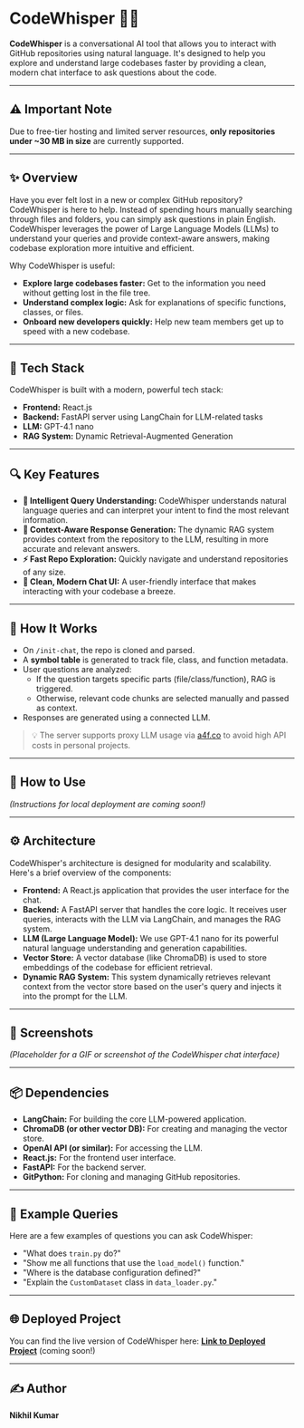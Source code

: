 # CodeWhisper 🧠💬

**CodeWhisper** is a conversational AI tool that allows you to interact with GitHub repositories using natural language. It's designed to help you explore and understand large codebases faster by providing a clean, modern chat interface to ask questions about the code.

---
## ⚠️ Important Note

Due to free-tier hosting and limited server resources, **only repositories under ~30 MB in size** are currently supported.  

---

## ✨ Overview

Have you ever felt lost in a new or complex GitHub repository? CodeWhisper is here to help. Instead of spending hours manually searching through files and folders, you can simply ask questions in plain English. CodeWhisper leverages the power of Large Language Models (LLMs) to understand your queries and provide context-aware answers, making codebase exploration more intuitive and efficient.

Why CodeWhisper is useful:
- **Explore large codebases faster:** Get to the information you need without getting lost in the file tree.
- **Understand complex logic:** Ask for explanations of specific functions, classes, or files.
- **Onboard new developers quickly:** Help new team members get up to speed with a new codebase.

---

## 🧰 Tech Stack

CodeWhisper is built with a modern, powerful tech stack:

-   **Frontend:** React.js
-   **Backend:** FastAPI server using LangChain for LLM-related tasks
-   **LLM:** GPT-4.1 nano
-   **RAG System:** Dynamic Retrieval-Augmented Generation

---

## 🔍 Key Features

-   **🧠 Intelligent Query Understanding:** CodeWhisper understands natural language queries and can interpret your intent to find the most relevant information.
-   **📂 Context-Aware Response Generation:** The dynamic RAG system provides context from the repository to the LLM, resulting in more accurate and relevant answers.
-   **⚡ Fast Repo Exploration:** Quickly navigate and understand repositories of any size.
-   **💬 Clean, Modern Chat UI:** A user-friendly interface that makes interacting with your codebase a breeze.

---

## 🧠 How It Works

- On `/init-chat`, the repo is cloned and parsed.
- A **symbol table** is generated to track file, class, and function metadata.
- User questions are analyzed:
  - If the question targets specific parts (file/class/function), RAG is triggered.
  - Otherwise, relevant code chunks are selected manually and passed as context.
- Responses are generated using a connected LLM.

> 💡 The server supports proxy LLM usage via [a4f.co](https://www.a4f.co/) to avoid high API costs in personal projects.

---

## 🚀 How to Use

*(Instructions for local deployment are coming soon!)*

---

## ⚙️ Architecture

CodeWhisper's architecture is designed for modularity and scalability. Here's a brief overview of the components:

-   **Frontend:** A React.js application that provides the user interface for the chat.
-   **Backend:** A FastAPI server that handles the core logic. It receives user queries, interacts with the LLM via LangChain, and manages the RAG system.
-   **LLM (Large Language Model):** We use GPT-4.1 nano for its powerful natural language understanding and generation capabilities.
-   **Vector Store:** A vector database (like ChromaDB) is used to store embeddings of the codebase for efficient retrieval.
-   **Dynamic RAG System:** This system dynamically retrieves relevant context from the vector store based on the user's query and injects it into the prompt for the LLM.

---

## 📸 Screenshots

*(Placeholder for a GIF or screenshot of the CodeWhisper chat interface)*

---

## 📦 Dependencies

-   **LangChain:** For building the core LLM-powered application.
-   **ChromaDB (or other vector DB):** For creating and managing the vector store.
-   **OpenAI API (or similar):** For accessing the LLM.
-   **React.js:** For the frontend user interface.
-   **FastAPI:** For the backend server.
-   **GitPython:** For cloning and managing GitHub repositories.

---

## 🤖 Example Queries

Here are a few examples of questions you can ask CodeWhisper:

-   "What does `train.py` do?"
-   "Show me all functions that use the `load_model()` function."
-   "Where is the database configuration defined?"
-   "Explain the `CustomDataset` class in `data_loader.py`."

---

## 🌐 Deployed Project

You can find the live version of CodeWhisper here:
[**Link to Deployed Project**](https://your-deployment-link.com) (coming soon!)

---

## ✍️ Author
**Nikhil Kumar**
